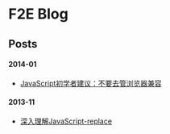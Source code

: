 F2E Blog
========

## Posts

#### 2014-01
- [JavaScript初学者建议：不要去管浏览器兼容](https://github.com/nimojs/blog/issues/1)

#### 2013-11
- [深入理解JavaScript-replace](https://github.com/nimojs/blog/issues/2)